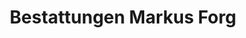 ---
title: "Bestattungen Markus Forg"
url: /erkelenz/bestattungen-markus-forg/
shop: Bestattungen
---